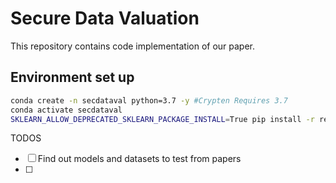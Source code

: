 # Secure Data Valuation

This repository contains code implementation of our paper.


## Environment set up
```bash
conda create -n secdataval python=3.7 -y #Crypten Requires 3.7 
conda activate secdataval
SKLEARN_ALLOW_DEPRECATED_SKLEARN_PACKAGE_INSTALL=True pip install -r requirements.txt
```

TODOS
- [ ] Find out models and datasets to test from papers
- [ ] 